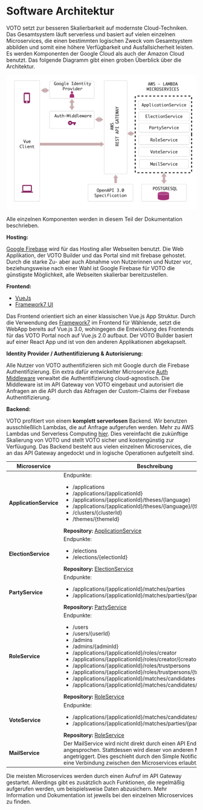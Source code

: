 # Software Architektur

VOTO setzt zur besseren Skalierbarkeit auf modernste Cloud-Techniken. Das Gesamtsystem läuft serverless und basiert auf vielen einzelnen Microservices, die einen bestimmten logischen Zweck vom Gesamtsystem abbilden und somit eine höhere Verfügbarkeit und Ausfallsicherheit leisten. Es werden Komponenten der Google Cloud als auch der Amazon Cloud benutzt. Das folgende Diagramm gibt einen groben Überblick über die Architektur.

![High-Level-Architecture](../res/VOTO_Architecture.png "High-Level-Architecture")

Alle einzelnen Komponenten werden in diesem Teil der Dokumentation beschrieben.

**Hosting:**

[Google Firebase](https://firebase.google.com) wird für das Hosting aller Webseiten benutzt. Die Web Applikation, der VOTO Builder und das Portal sind mit firebase gehostet. Durch die starke Zu- aber auch Abnahme von Nutzerinnen und Nutzer vor, beziehungsweise nach einer Wahl ist Google Firebase für VOTO die günstigste Möglichkeit, alle Webseiten skalierbar bereitzustellen.

**Frontend:**

- [VueJs](https://vuejs.org)
- [Framework7 UI](https://framework7.io)

Das Frontend orientiert sich an einer klassischen Vue.js App Struktur. Durch die Verwendung des [Framework7](https://framework7.io) im Frontend für Wählende, setzt die WebApp bereits auf Vue.js 3.0, wohingegen die Entwicklung des Frontends für das VOTO Portal noch auf Vue.js 2.0 aufbaut. Der VOTO Builder basiert auf einer React App und ist von den anderen Applikationen abgekapselt.

**Identity Provider / Authentifizierung & Autorisierung:**

Alle Nutzer von VOTO authentifizieren sich mit Google durch die Firebase Authentifizierung. Ein extra dafür entwickelter Microservice [Auth Middleware](https:/github.com/voto-vote/auth-middleware) verwaltet die Authentifizierung cloud-agnostisch. Die Middleware ist im API Gateway von VOTO eingebaut und autorisiert die Anfragen an die API durch das Abfragen der Custom-Claims der Firebase Authentifizierung.

**Backend:**

VOTO profitiert von einem **komplett serverlosen** Backend. Wir benutzen ausschließlich Lambdas, die auf Anfrage aufgerufen werden. Mehr zu AWS Lambdas und Serverless Computing [hier](https://en.wikipedia.org/wiki/Serverless_computing). Dies vereinfacht die zukünftige Skalierung von VOTO und stellt VOTO sicher und kostengünstig zur Verfüugung. Das Backend besteht aus vielen einzelnen Microservices, die an das API Gateway angedockt und in logische Operationen aufgeteilt sind.

| Microservice           | Beschreibung                                                                                                                                                                                                                                                                                                                                                                                                                                                                                                                                                                           |
| ---------------------- | -------------------------------------------------------------------------------------------------------------------------------------------------------------------------------------------------------------------------------------------------------------------------------------------------------------------------------------------------------------------------------------------------------------------------------------------------------------------------------------------------------------------------------------------------------------------------------------- |
| **ApplicationService** | Endpunkte: <ul> <li>/applications</li> <li>/applications/{applicationId}</li> <li>/applications/{applicationId}/theses/{language}</li> <li>/applications/{applicationId}/theses/{language}/{theseId}</li> <li>/clusters/{clusterId}</li> <li>/themes/{themeId}</li> </ul> **Repository:** [ApplicationService](https://github.com/voto-vote/backend-application-service)                                                                                                                                                                                                               |
| **ElectionService**    | Endpunkte: <ul> <li>/elections</li> <li>/elections/{electionId}</li> </ul> **Repository:** [ElectionService](https://github.com/voto-vote/backend-election-service)                                                                                                                                                                                                                                                                                                                                                                                                                    |
| **PartyService**       | Endpunkte: <ul> <li>/applications/{applicationId}/matches/parties</li> <li>/applications/{applicationId}/matches/parties/{partyId}</li> </ul> **Repository:** [PartyService](https://github.com/voto-vote/backend-party-service)                                                                                                                                                                                                                                                                                                                                                       |
| **RoleService**        | Endpunkte: <ul> <li>/users</li> <li>/users/{userId}</li> <li>/admins</li><li>/admins/{adminId}</li> <li>/applications/{applicationId}/roles/creator</li> <li>/applications/{applicationId}/roles/creator/{creatorId}</li> <li>/applications/{applicationId}/roles/trustpersons</li> <li>/applications/{applicationId}/roles/trustpersons/{trustPersonId}</li> <li>/applications/{applicationId}/matches/candidates</li> <li>/applications/{applicationId}/matches/candidates/{candidateId}</li> </ul> **Repository:** [RoleService](https://github.com/voto-vote/backend-role-service) |
| **VoteService**        | Endpunkte: <ul> <li>/applications/{applicationId}/matches/candidates/{candidateId}/votes</li> <li>/applications/{applicationId}/matches/parties/{partyId}/votes</li> </ul> **Repository:** [RoleService](https://github.com/voto-vote/backend-role-service)                                                                                                                                                                                                                                                                                                                            |
| **MailService**        | Der MailService wird nicht direkt durch einen API Endpunkt angesprochen. Stattdessen wird dieser von anderen Microservices angetriggert. Dies geschieht durch den Simple Notification Service, der eine Verbindung zwischen den Microservices erlaubt.                                                                                                                                                                                                                                                                                                                                 |

Die meisten Microservices werden durch einen Aufruf im API Gateway gestartet. Allerdings gibt es zusätzlich auch Funktionen, die regelmäßig aufgerufen werden, um beispielsweise Daten abzusichern. Mehr Information und Dokumentation ist jeweils bei den einzelnen Microservices zu finden.
